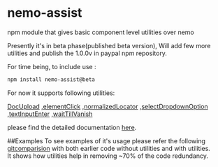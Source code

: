 # nemo-assist
npm module that gives basic component level utilities over nemo



Presently it's in beta phase(published beta version), Will add few more utilities and publish the 1.0.0v in paypal npm repository.

  


For time being, to include use : 
```markdown
npm install nemo-assist@beta
```



For now it supports following utilities:

[DocUpload](https://github.paypal.com/pages/deegarg/nemo-assist/global.html#DocUpload)
,[elementClick](https://github.paypal.com/pages/deegarg/nemo-assist/global.html#elementClick)
,[normalizedLocator](https://github.paypal.com/pages/deegarg/nemo-assist/global.html#normalizedLocator)
,[selectDropdownOption](https://github.paypal.com/pages/deegarg/nemo-assist/global.html#selectDropdownOption)
,[textInputEnter](https://github.paypal.com/pages/deegarg/nemo-assist/global.html#textInputEnter)
,[waitTillVanish](https://github.paypal.com/pages/deegarg/nemo-assist/global.html#waitTillVanish)


please find the detailed documentation [here](https://github.paypal.com/pages/deegarg/nemo-assist).

##Examples
To see examples of it's usage please refer the following [gitcomparision](https://github.paypal.com/Customers-R/compliancedashboardweb/compare/develop...deegarg:nemo-assistexample) with both earlier code without utilities and with utilities.  
It shows how utilities help in removing ~70% of the code redundancy.


